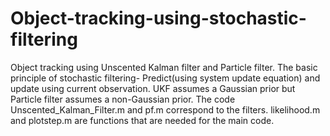 # Object-tracking-using-stochastic-filtering
Object tracking using Unscented Kalman filter and Particle filter. 
The basic principle of stochastic filtering- Predict(using system update equation) and update using current observation.
UKF assumes a Gaussian prior but Particle filter assumes a non-Gaussian prior. 
The code Unscented_Kalman_Filter.m and pf.m correspond to the filters. likelihood.m and plotstep.m are functions that are needed for the main code.  
